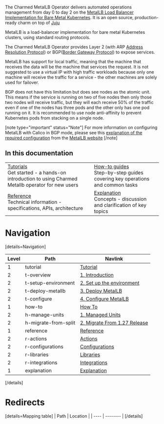 The Charmed MetalLB Operator delivers automated operations management from day 0 to day 2
on the [MetalLB Load Balancer Implementation for Bare Metal Kubernetes](https://metallb.universe.tf/).
It is an open source, production-ready charm on top of [Juju](https://juju.is/)

MetalLB is a load-balancer implementation for bare metal Kubernetes clusters, using standard routing protocols.

The Charmed MetalLB Operator provides Layer 2 (with ARP [Address Resolution Protocol](https://en.wikipedia.org/wiki/Address_Resolution_Protocol)) or BGP([Border Gateway Protocol](https://en.wikipedia.org/wiki/Border_Gateway_Protocol)) to expose services.

MetalLB has support for local traffic, meaning that the machine that receives the data will be the machine that services the request. It is not suggested to use a virtual IP with high traffic workloads because only one machine will receive the traffic for a service - the other machines are solely used for failover.

BGP does not have this limitation but does see nodes as the atomic unit. This means if the service is running on two of five nodes then only those two nodes will receive traffic, but they will each receive 50% of the traffic even if one of the nodes has three pods and the other only has one pod running on it. It is recommended to use node anti-affinity to prevent Kubernetes pods from stacking on a single node.

[note type="important" status="Note"]
For more information on configuring MetalLB with Calico in BGP mode, please see this [explanation of the required configuration](https://metallb.universe.tf/configuration/calico/) from the [MetalLB website](https://metallb.universe.tf/)
[/note]


## In this documentation

|  |  |
|--|--|
| [Tutorials](/t/charmed-metallb-tutorial-overview/11359?channel=1.28/stable)</br>  Get started - a hands-on introduction to using Charmed Metallb operator for new users </br> |  [How-to guides](/t/charmed-metallb-how-to-managed-units/11363?channel=1.28/stable) </br> Step-by-step guides covering key operations and common tasks |
| [Reference](https://charmhub.io/metallb/actions?channel=1.28/stable) </br> Technical information - specifications, APIs, architecture | [Explanation](/t/charmed-metallb-explanation/####?channel=1.28/stable) </br> Concepts - discussion and clarification of key topics  |


# Navigation

[details=Navigation]

| Level | Path     | Navlink                         |
| ----- | -------- | ------------------------------- |
| 1     | tutorial             | [Tutorial]() |
| 2     | t-overview           | [1. Introduction](/t/charmed-metallb-tutorial-overview/11359)   |
| 2     | t-setup-environment  | [2. Set up the environment](/t/charmed-metallb-tutorial-setup-environment/11360)  |
| 2     | t-deploy-metallb     | [3. Deploy MetalLB](/t/charmed-metallb-tutorial-deploy-metallb/11361)  |
| 2     | t-configure          | [4. Configure MetalLB](/t/charmed-metallb-tutorial-configure/11362)  |
| 1     | how-to               | [How To]()   |
| 2     | h-manage-units       | [1. Managed Units](/t/charmed-metallb-how-to-managed-units/11363)  |
| 2     | h-migrate-from-split | [2. Migrate From 1.27 Release](/t/charmed-metallb-how-to-migrate-from-1-27-stable-charms/11423) |
| 1     | reference            | [Reference]()  |
| 2     | r-actions            | [Actions](https://charmhub.io/metallb/actions) |
| 2     | r-configurations     | [Configurations](https://charmhub.io/metallb/configure) |
| 2     | r-libraries          | [Libraries](https://charmhub.io/metallb/libraries)     |
| 2     | r-integrations       | [Integrations](https://charmhub.io/metallb/integrations)  |
| 1     | explanation          | [Explanation]()      |

[/details]

# Redirects

[details=Mapping table]
| Path | Location |
| ---- | -------- |
[/details]
